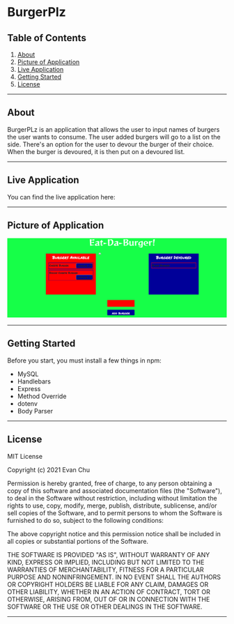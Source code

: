 # BurgerPlz

## Table of Contents


1. [About](#about)
1. [Picture of Application](#picture-of-application)
1. [Live Application](#live-application)
1. [Getting Started](#getting-started)
1. [License](#license)

---------------------------	

## About
BurgerPLz is an application that allows the user to input names of burgers the user wants to 
consume.  The user added burgers will go to a list on the side. There's an option for the user to 
devour the burger of their choice. When the burger is devoured, it is then put on a devoured list.

---------------------------

## Live Application

You can find the live application here: 

---------------------------

## Picture of Application

![](public/assets/img/Burger-Plz-Demo.png)

---------------------------	

## Getting Started 
Before you start, you must install a few things in npm:
* MySQL
* Handlebars
* Express
* Method Override
* dotenv
* Body Parser

---------------------------	

## License

MIT License

Copyright (c) 2021 Evan Chu

Permission is hereby granted, free of charge, to any person obtaining a copy
of this software and associated documentation files (the "Software"), to deal
in the Software without restriction, including without limitation the rights
to use, copy, modify, merge, publish, distribute, sublicense, and/or sell
copies of the Software, and to permit persons to whom the Software is
furnished to do so, subject to the following conditions:

The above copyright notice and this permission notice shall be included in all
copies or substantial portions of the Software.

THE SOFTWARE IS PROVIDED "AS IS", WITHOUT WARRANTY OF ANY KIND, EXPRESS OR
IMPLIED, INCLUDING BUT NOT LIMITED TO THE WARRANTIES OF MERCHANTABILITY,
FITNESS FOR A PARTICULAR PURPOSE AND NONINFRINGEMENT. IN NO EVENT SHALL THE
AUTHORS OR COPYRIGHT HOLDERS BE LIABLE FOR ANY CLAIM, DAMAGES OR OTHER
LIABILITY, WHETHER IN AN ACTION OF CONTRACT, TORT OR OTHERWISE, ARISING FROM,
OUT OF OR IN CONNECTION WITH THE SOFTWARE OR THE USE OR OTHER DEALINGS IN THE
SOFTWARE.

---------------------------	
